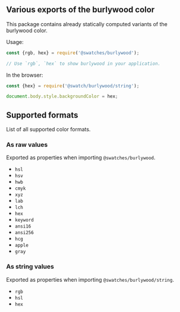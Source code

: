 ## Various exports of the burlywood color

This package contains already statically computed variants of the burlywood color.

Usage:
```js
const {rgb, hex} = require('@swatches/burlywood');

// Use `rgb`, `hex` to show burlywood in your application.
```

In the browser:
```js
const {hex} = require('@swatch/burlywood/string');

document.body.style.backgroundColor = hex;
```

## Supported formats


List of all supported color formats.

### As raw values

Exported as properties when importing `@swatches/burlywood`.

- `hsl`
- `hsv`
- `hwb`
- `cmyk`
- `xyz`
- `lab`
- `lch`
- `hex`
- `keyword`
- `ansi16`
- `ansi256`
- `hcg`
- `apple`
- `gray`

### As string values

Exported as properties when importing `@swatches/burlywood/string`.

- `rgb`
- `hsl`
- `hex`
